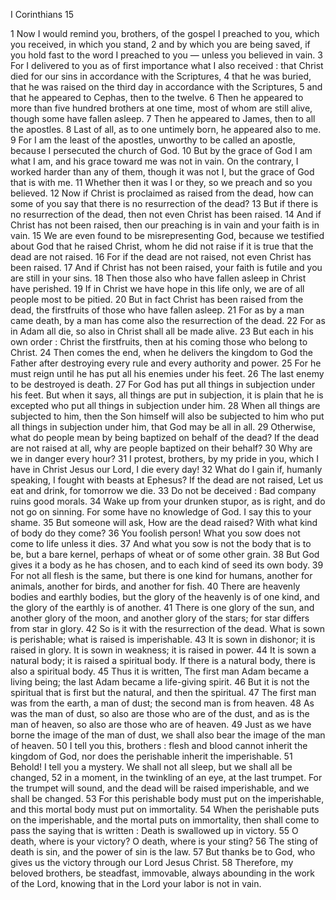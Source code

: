 I Corinthians 15

1	Now I would remind you, brothers, of the gospel I preached to you, which you received, in which you stand,
2	and by which you are being saved, if you hold fast to the word I preached to you — unless you believed in vain.
3	For I delivered to you as of first importance what I also received : that Christ died for our sins in accordance with the Scriptures,
4	that he was buried, that he was raised on the third day in accordance with the Scriptures,
5	and that he appeared to Cephas, then to the twelve.
6	Then he appeared to more than five hundred brothers at one time, most of whom are still alive, though some have fallen asleep.
7	Then he appeared to James, then to all the apostles.
8	Last of all, as to one untimely born, he appeared also to me.
9	For I am the least of the apostles, unworthy to be called an apostle, because I persecuted the church of God.
10	But by the grace of God I am what I am, and his grace toward me was not in vain. On the contrary, I worked harder than any of them, though it was not I, but the grace of God that is with me.
11	Whether then it was I or they, so we preach and so you believed.
12	Now if Christ is proclaimed as raised from the dead, how can some of you say that there is no resurrection of the dead?
13	But if there is no resurrection of the dead, then not even Christ has been raised.
14	And if Christ has not been raised, then our preaching is in vain and your faith is in vain.
15	We are even found to be misrepresenting God, because we testified about God that he raised Christ, whom he did not raise if it is true that the dead are not raised.
16	For if the dead are not raised, not even Christ has been raised.
17	And if Christ has not been raised, your faith is futile and you are still in your sins.
18	Then those also who have fallen asleep in Christ have perished.
19	If in Christ we have hope in this life only, we are of all people most to be pitied.
20	But in fact Christ has been raised from the dead, the firstfruits of those who have fallen asleep.
21	For as by a man came death, by a man has come also the resurrection of the dead.
22	For as in Adam all die, so also in Christ shall all be made alive.
23	But each in his own order : Christ the firstfruits, then at his coming those who belong to Christ.
24	Then comes the end, when he delivers the kingdom to God the Father after destroying every rule and every authority and power.
25	For he must reign until he has put all his enemies under his feet.
26	The last enemy to be destroyed is death.
27	For God has put all things in subjection under his feet. But when it says, all things are put in subjection, it is plain that he is excepted who put all things in subjection under him.
28	When all things are subjected to him, then the Son himself will also be subjected to him who put all things in subjection under him, that God may be all in all.
29	Otherwise, what do people mean by being baptized on behalf of the dead? If the dead are not raised at all, why are people baptized on their behalf?
30	Why are we in danger every hour?
31	I protest, brothers, by my pride in you, which I have in Christ Jesus our Lord, I die every day!
32	What do I gain if, humanly speaking, I fought with beasts at Ephesus? If the dead are not raised, Let us eat and drink, for tomorrow we die.
33	Do not be deceived : Bad company ruins good morals.
34	Wake up from your drunken stupor, as is right, and do not go on sinning. For some have no knowledge of God. I say this to your shame.
35	But someone will ask, How are the dead raised? With what kind of body do they come?
36	You foolish person! What you sow does not come to life unless it dies.
37	And what you sow is not the body that is to be, but a bare kernel, perhaps of wheat or of some other grain.
38	But God gives it a body as he has chosen, and to each kind of seed its own body.
39	For not all flesh is the same, but there is one kind for humans, another for animals, another for birds, and another for fish.
40	There are heavenly bodies and earthly bodies, but the glory of the heavenly is of one kind, and the glory of the earthly is of another.
41	There is one glory of the sun, and another glory of the moon, and another glory of the stars; for star differs from star in glory.
42	So is it with the resurrection of the dead. What is sown is perishable; what is raised is imperishable.
43	It is sown in dishonor; it is raised in glory. It is sown in weakness; it is raised in power.
44	It is sown a natural body; it is raised a spiritual body. If there is a natural body, there is also a spiritual body.
45	Thus it is written, The first man Adam became a living being; the last Adam became a life-giving spirit.
46	But it is not the spiritual that is first but the natural, and then the spiritual.
47	The first man was from the earth, a man of dust; the second man is from heaven.
48	As was the man of dust, so also are those who are of the dust, and as is the man of heaven, so also are those who are of heaven.
49	Just as we have borne the image of the man of dust, we shall also bear the image of the man of heaven.
50	I tell you this, brothers : flesh and blood cannot inherit the kingdom of God, nor does the perishable inherit the imperishable.
51	Behold! I tell you a mystery. We shall not all sleep, but we shall all be changed,
52	in a moment, in the twinkling of an eye, at the last trumpet. For the trumpet will sound, and the dead will be raised imperishable, and we shall be changed.
53	For this perishable body must put on the imperishable, and this mortal body must put on immortality.
54	When the perishable puts on the imperishable, and the mortal puts on immortality, then shall come to pass the saying that is written : Death is swallowed up in victory.
55	O death, where is your victory? O death, where is your sting?
56	The sting of death is sin, and the power of sin is the law.
57	But thanks be to God, who gives us the victory through our Lord Jesus Christ.
58	Therefore, my beloved brothers, be steadfast, immovable, always abounding in the work of the Lord, knowing that in the Lord your labor is not in vain.


